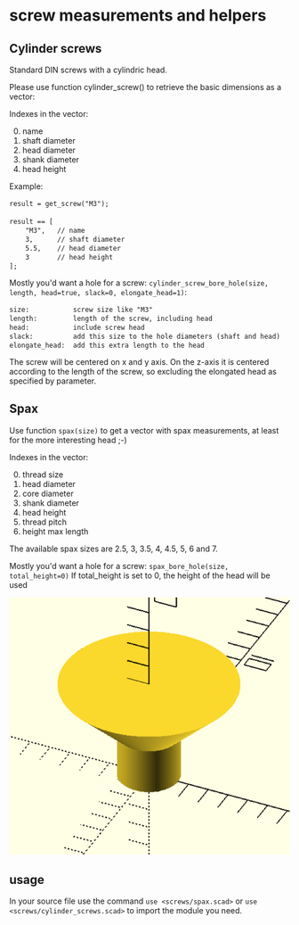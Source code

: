 screw measurements and helpers
==============================


Cylinder screws
---------------

Standard DIN screws with a cylindric head.

Please use function cylinder_screw() to retrieve the basic dimensions as a vector:

Indexes in the vector:

 0. name
 1. shaft diameter
 2. head diameter
 3. shank diameter
 4. head height

Example:

    result = get_screw("M3");

    result == [
        "M3",   // name
        3,      // shaft diameter
        5.5,    // head diameter
        3       // head height
    ];

Mostly you'd want a hole for a screw: `cylinder_screw_bore_hole(size, length, head=true, slack=0, elongate_head=1)`:

    size:           screw size like "M3"
    length:         length of the screw, including head
    head:           include screw head
    slack:          add this size to the hole diameters (shaft and head)
    elongate_head:  add this extra length to the head

The screw will be centered on x and y axis. On the z-axis it is centered
according to the length of the screw, so excluding the elongated head
as specified by parameter.


Spax
----

Use function `spax(size)` to get a vector with spax measurements, at least for
the more interesting head ;-)

Indexes in the vector:

 0. thread size
 1. head diameter
 2. core diameter
 3. shank diameter
 4. head height
 5. thread pitch
 6. height max length


The available spax sizes are 2.5, 3, 3.5, 4, 4.5, 5, 6 and 7.

Mostly you'd want a hole for a screw: `spax_bore_hole(size, total_height=0)`
If total_height is set to 0, the height of the head will be used

![example bore hole](spax.png)


usage
-----

In your source file use the command `use <screws/spax.scad>` or
`use <screws/cylinder_screws.scad>` to import the module you need.

